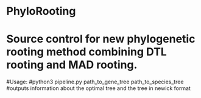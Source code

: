 # PhyloRooting

# Source control for new phylogenetic rooting method combining DTL rooting and MAD rooting.

#Usage:
#python3 pipeline.py path_to_gene_tree path_to_species_tree
#outputs information about the optimal tree and the tree in newick format
